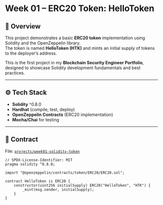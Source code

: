 # Week 01 – ERC20 Token: HelloToken

## 📌 Overview
This project demonstrates a basic **ERC20 token** implementation using Solidity and the OpenZeppelin library.  
The token is named **HelloToken (HTK)** and mints an initial supply of tokens to the deployer’s address.

This is the first project in my **Blockchain Security Engineer Portfolio**, designed to showcase Solidity development fundamentals and best practices.

---

## ⚙️ Tech Stack
- **Solidity** ^0.8.0
- **Hardhat** (compile, test, deploy)
- **OpenZeppelin Contracts** (ERC20 implementation)
- **Mocha/Chai** for testing

---

## 📝 Contract
File: [`projects/week01-solidity-token`](projects/week01-solidity-token/contracts)

```solidity
// SPDX-License-Identifier: MIT
pragma solidity ^0.8.0;

import "@openzeppelin/contracts/token/ERC20/ERC20.sol";

contract HelloToken is ERC20 {
    constructor(uint256 initialSupply) ERC20("HelloToken", "HTK") {
        _mint(msg.sender, initialSupply);
    }
}
